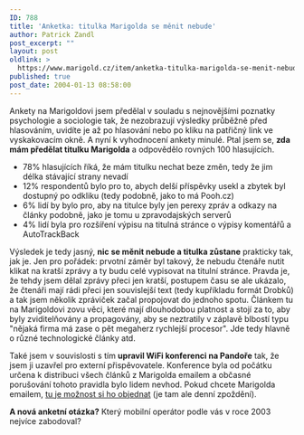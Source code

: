 ```yaml
---
ID: 788
title: 'Anketka: titulka Marigolda se měnit nebude'
author: Patrick Zandl
post_excerpt: ""
layout: post
oldlink: >
  https://www.marigold.cz/item/anketka-titulka-marigolda-se-menit-nebude
published: true
post_date: 2004-01-13 08:58:00
---
```

<p>
Ankety na Marigoldovi jsem předělal v souladu s nejnovějšími poznatky psychologie a sociologie tak, že nezobrazují výsledky průběžně před hlasováním, uvidíte je až po hlasování nebo po kliku na patřičný link ve vyskakovacím okně. A nyní k vyhodnocení ankety minulé. Ptal jsem se, <STRONG>zda mám předělat titulku Marigolda</STRONG> a odpovědělo rovných 100 hlasujících. </p>

<UL>
<LI>78% hlasujících říká, že mám titulku nechat beze změn, tedy že jim délka stávající strany nevadí</LI>
<LI>12% respondentů bylo pro to, abych delší příspěvky usekl a zbytek byl dostupný po odkliku (tedy podobně, jako to má Pooh.cz)</LI>
<LI>6% lidí by bylo pro, aby na titulce byly jen perexy zpráv a odkazy na články podobně, jako je tomu u zpravodajských serverů</LI>
<LI>4% lidí byla pro rozšíření výpisu na titulná stránce o výpisy komentářů a AutoTrackBack</LI></UL>
<p>
Výsledek je tedy jasný, <STRONG>nic se měnit nebude a titulka zůstane</STRONG> prakticky tak, jak je. Jen pro pořádek: prvotní záměr byl takový, že nebudu čtenáře nutit klikat na kratší zprávy a ty budu celé vypisovat na titulní stránce. Pravda je, že tehdy jsem dělal zprávy přeci jen kratší, postupem času se ale ukázalo, že čtenáři mají rádi přeci jen souvislejší text (tedy kupříkladu formát Drobků) a tak jsem několik zpráviček začal propojovat do jednoho spotu. Článkem tu na Marigoldovi zovu věci, které mají dlouhodobou platnost a stojí za to, aby byly zviditelňovány a propagovány, aby se neztratily v záplavě blbostí typu "nějaká firma má zase o pět megaherz rychlejší procesor". Jde tedy hlavně o různé technologické články atd. </p>

<p>
Také jsem v souvislosti s tím <STRONG>upravil WiFi konferenci na Pandoře</STRONG> tak, že jsem ji uzavřel pro externí přispěvovatele. Konference byla od počátku určena k distribuci všech článků z Marigolda emailem a občasné porušování tohoto pravidla bylo lidem nevhod. Pokud chcete Marigolda emailem, <A href="http://pandora.idnes.cz/conference/wifi" target=_blank>tu je možnost si ho objednat</A> (je tam ale denní zpoždění).</p>

<p>
<STRONG>A nová anketní otázka?</STRONG> Který mobilní operátor podle vás v roce 2003 nejvíce zabodoval?</p>
